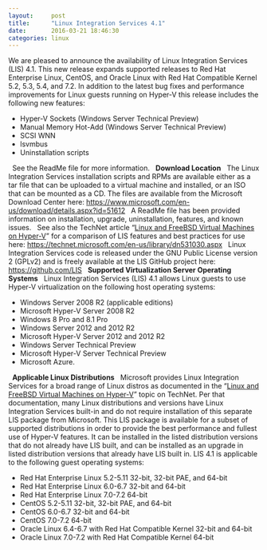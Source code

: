 ```yaml
---
layout:     post
title:      "Linux Integration Services 4.1"
date:       2016-03-21 18:46:30
categories: linux
---
```

We are pleased to announce the availability of Linux Integration Services (LIS) 4.1. This new release expands supported releases to Red Hat Enterprise Linux, CentOS, and Oracle Linux with Red Hat Compatible Kernel 5.2, 5.3, 5.4, and 7.2. In addition to the latest bug fixes and performance improvements for Linux guests running on Hyper-V this release includes the following new features: 

  * Hyper-V Sockets (Windows Server Technical Preview)
  * Manual Memory Hot-Add (Windows Server Technical Preview)
  * SCSI WNN
  * lsvmbus
  * Uninstallation scripts

  See the ReadMe file for more information.   **Download Location**   The Linux Integration Services installation scripts and RPMs are available either as a tar file that can be uploaded to a virtual machine and installed, or an ISO that can be mounted as a CD. The files are available from the Microsoft Download Center here: <https://www.microsoft.com/en-us/download/details.aspx?id=51612>   A ReadMe file has been provided information on installation, upgrade, uninstallation, features, and known issues.   See also the TechNet article “[Linux and FreeBSD Virtual Machines on Hyper-V](https://technet.microsoft.com/en-us/library/dn531030.aspx)” for a comparison of LIS features and best practices for use here: <https://technet.microsoft.com/en-us/library/dn531030.aspx>   Linux Integration Services code is released under the GNU Public License version 2 (GPLv2) and is freely available at the LIS GitHub project here: <https://github.com/LIS>   **Supported Virtualization Server Operating Systems**   Linux Integration Services (LIS) 4.1 allows Linux guests to use Hyper-V virtualization on the following host operating systems: 

  * Windows Server 2008 R2 (applicable editions)
  * Microsoft Hyper-V Server 2008 R2
  * Windows 8 Pro and 8.1 Pro
  * Windows Server 2012 and 2012 R2
  * Microsoft Hyper-V Server 2012 and 2012 R2
  * Windows Server Technical Preview
  * Microsoft Hyper-V Server Technical Preview
  * Microsoft Azure.

  **Applicable Linux Distributions**   Microsoft provides Linux Integration Services for a broad range of Linux distros as documented in the “[Linux and FreeBSD Virtual Machines on Hyper-V](https://technet.microsoft.com/library/dn531030\(ws.12\).aspx)” topic on TechNet. Per that documentation, many Linux distributions and versions have Linux Integration Services built-in and do not require installation of this separate LIS package from Microsoft. This LIS package is available for a subset of supported distributions in order to provide the best performance and fullest use of Hyper-V features. It can be installed in the listed distribution versions that do not already have LIS built, and can be installed as an upgrade in listed distribution versions that already have LIS built in. LIS 4.1 is applicable to the following guest operating systems: 

  * Red Hat Enterprise Linux 5.2-5.11 32-bit, 32-bit PAE, and 64-bit
  * Red Hat Enterprise Linux 6.0-6.7 32-bit and 64-bit
  * Red Hat Enterprise Linux 7.0-7.2 64-bit
  * CentOS 5.2-5.11 32-bit, 32-bit PAE, and 64-bit
  * CentOS 6.0-6.7 32-bit and 64-bit
  * CentOS 7.0-7.2 64-bit
  * Oracle Linux 6.4-6.7 with Red Hat Compatible Kernel 32-bit and 64-bit
  * Oracle Linux 7.0-7.2 with Red Hat Compatible Kernel 64-bit


